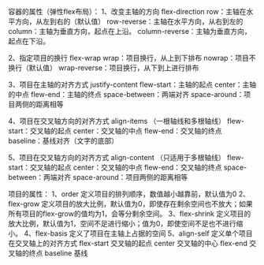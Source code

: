 容器的属性（弹性flex布局）：
1、改变主轴的方向 flex-direction
row：主轴在水平方向，从左到右的（默认值）
row-reverse：主轴在水平方向，从右到左的
column：主轴为垂直方向，起点在上沿。
column-reverse：主轴为垂直方向，起点在下沿。

2、指定项目的换行	flex-wrap
wrap：项目换行，从上到下排布
nowrap：项目不换行（默认值）
wrap-reverse：项目换行，从下到上进行排布

3、项目在主轴的对齐方式 justify-content
flew-start：主轴的起点
center：主轴的中点
flew-end：主轴的终点
space-between：两端对齐
space-around：项目两侧的距离相等

4、项目在交叉轴方向的对齐方式 align-items
（一根轴线和多根轴线）
flew-start：交叉轴的起点
center：交叉轴的中点
flew-end：交叉轴的终点
baseline：基线对齐（文字的底部）

5、项目在交叉轴方向的对齐方式 align-content
（只适用于多根轴线）
flew-start：交叉轴的起点
center：交叉轴的中点
flew-end：交叉轴的终点
space-between：两端对齐
space-around：项目两侧的距离相等

项目的属性：
1、order
定义项目的排列顺序，数值越小越靠前，默认值为0
2、flex-grow
定义项目的放大比例，默认值为0，即使存在剩余空间也不放大；如果所有项目的flex-grow的值均为1，会等分剩余空间。
3、flex-shrink
定义项目的放大比例，默认值为1，空间不足进行缩小；值为0，即使空间不足也不进行缩小。 
4、flex-basis
定义了项目在主轴上占据的空间
5、align-self
定义单个项目在交叉轴上的对齐方式
flex-start 交叉轴的起点
center 交叉轴的中心
flex-end 交叉轴的终点
baseline 基线
